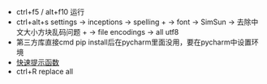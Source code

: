 + ctrl+f5 / alt+f10 运行
+ ctrl+alt+s settings -> inceptions -> spelling 
                    + -> font -> SimSun -> 去除中文大小方块乱码问题
                    + -> file encodings -> all utf8
+ 第三方库直接cmd pip install后在pycharm里面没用，要在pycharm中设置环境
+ [快速提示函数](https://blog.csdn.net/u011012422/article/details/84839131)
+ ctrl+R replace all
